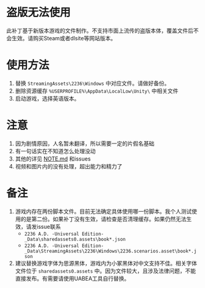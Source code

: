 # 盗版无法使用
此补丁基于新版本游戏的文件制作。不支持市面上流传的盗版本体，覆盖文件后不会生效。请购买Steam或者dlsite等网站版本。

# 使用方法
1. 替换 `StreamingAssets\2236\Windows` 中对应文件。请做好备份。
2. 删除资源缓存 `%USERPROFILE%\AppData\LocalLow\Unity\` 中相关文件
3. 启动游戏，选择英语版本。

# 注意
1. 因为剧情原因，人名暂未翻译，所以需要一定的片假名基础
2. 有一句话实在不知道怎么处理没动
3. 其他的详见 [NOTE.md](/NOTE.md) 和issues
4. 视频和图片内的没有处理，超出能力和精力了

# 备注
1. 游戏内存在两份脚本文件。目前无法确定具体使用哪一份脚本。我个人测试使用的是第二份。如果补丁没有生效，请检查是否清理缓存。如果仍然无法生效，请发issue联系
    * `2236 A.D. -Universal Edition-_Data\sharedassets0.assets\book*.json`
    * `2236 A.D. -Universal Edition-_Data\StreamingAssets\2236\Windows\2236.scenarios.asset\book*.json`
2. 建议替换游戏字体为思源黑体，游戏内为小冢黑体对中文支持不佳。相关字体文件位于 `sharedassets0.assets` 中。因为文件较大，且涉及法律问题，不能直接发布。有需要请使用UABEA工具自行替换。
